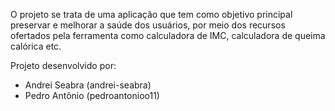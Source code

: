 O projeto se trata de uma aplicação que tem como objetivo principal preservar e melhorar a saúde dos usuários, por meio dos recursos ofertados pela ferramenta como calculadora de IMC, calculadora de queima calórica etc.

Projeto desenvolvido por:
- Andrei Seabra (andrei-seabra)
- Pedro Antônio (pedroantonioo11)
